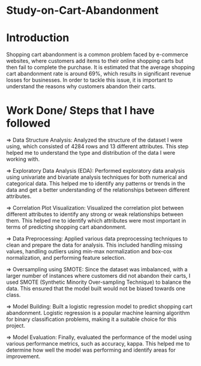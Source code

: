 # Study-on-Cart-Abandonment
# Introduction
Shopping cart abandonment is a common problem faced by e-commerce websites, where customers add items to their online shopping carts but then fail to complete the purchase. It is estimated that the average shopping cart abandonment rate is around 69%, which results in significant revenue losses for businesses. In order to tackle this issue, it is important to understand the reasons why customers abandon their carts.

# Work Done/ Steps that I have followed
⇒ Data Structure Analysis: Analyzed the structure of the dataset I were using, which consisted of 4284 rows and 13 different attributes. This step helped me to understand the type and distribution of the data I were working with.

⇒ Exploratory Data Analysis (EDA): Performed exploratory data analysis using univariate and bivariate analysis techniques for both numerical and categorical data. This helped me to identify any patterns or trends in the data and get a better understanding of the relationships between different attributes.

⇒ Correlation Plot Visualization: Visualized the correlation plot between different attributes to identify any strong or weak relationships between them. This helped me to identify which attributes were most important in terms of predicting shopping cart abandonment.

⇒ Data Preprocessing: Applied various data preprocessing techniques to clean and prepare the data for analysis. This included handling missing values, handling outliers using min-max normalization and box-cox normalization, and performing feature selection.

⇒ Oversampling using SMOTE: Since the dataset was imbalanced, with a larger number of instances where customers did not abandon their carts, I used SMOTE (Synthetic Minority Over-sampling Technique) to balance the data. This ensured that the model built would not be biased towards one class.

⇒ Model Building: Built a logistic regression model to predict shopping cart abandonment. Logistic regression is a popular machine learning algorithm for binary classification problems, making it a suitable choice for this project.

⇒ Model Evaluation: Finally, evaluated the performance of the model using various performance metrics, such as accuracy, kappa. This helped me to determine how well the model was performing and identify areas for improvement.
